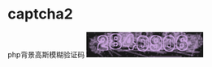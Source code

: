 # captcha2
php背景高斯模糊验证码
<img src="https://raw.githubusercontent.com/GlaryJoker/captcha2/master/php.png">
